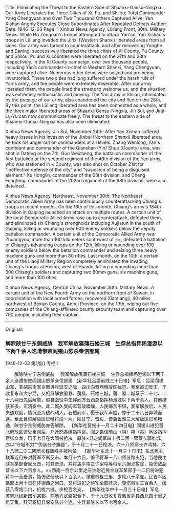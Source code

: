 Title: Eliminating the Threat to the Eastern Side of Shaanxi-Gansu-Ningxia: Our Army Liberates the Three Cities of Xi, Pu, and Shilou; Total Commander Yang Chengyuan and Over Two Thousand Others Captured Alive; Yan Xishan Angrily Executes Close Subordinates After Repeated Defeats
Author:
Date: 1946-12-03
Page: 1
Xinhua News Agency, Lüliang Front, 30th: Military News: While Hu Zongnan's troops attempted to attack Yan'an, Yan Xishan's troops in Lüliang invaded the Jinxi (Western Shanxi) liberated areas from all sides. Our army was forced to counterattack, and after recovering Yonghe and Daning, successively liberated the three cities of Xi County, Pu County, and Shilou. Pu and Xi counties were liberated on the 27th and 28th respectively. In the Xi County campaign, over two thousand people, including Yan’s commander-in-chief in Western Shanxi, Yang Chengyuan, were captured alive. Numerous other items were seized and are being inventoried. These two cities had long suffered under the harsh rule of Yan's army, and the people were extremely miserable. After our army liberated them, the people lined the streets to welcome us, and the situation was extremely enthusiastic and moving. The Yan army in Shilou, intimidated by the prestige of our army, also abandoned the city and fled on the 28th. By this point, the Lüliang liberated area has been connected as a whole, and the three major liberated areas of Shaanxi-Gansu-Ningxia, Jin Sui, and Jinji-Lu-Yu can now communicate freely. The threat to the eastern side of Shaanxi-Gansu-Ningxia has also been eliminated.

Xinhua News Agency, Jin Sui, November 24th: After Yan Xishan suffered heavy losses in his invasion of the Jinbei (Northern Shanxi) liberated area, he took his anger out on commanders at all levels. Zhang Wenlong, Yan's confidant and commander of the Qianshan (Yin) Shuo (County) area, was shot in Datong on the 7th. Guo Weicheng, the battalion commander of the first battalion of the second regiment of the 40th division of the Yan army, who was stationed in × County, was also shot on October 21st for "ineffective defense of the city" and "suspicion of being a disguised element." Xu Honglin, commander of the 68th division, and Cheng Fengfeng, commander of the 202nd regiment of the 68th division, were also detained.

Xinhua News Agency, Northeast, November 30th: The Northeast Democratic Allied Army has been continuously counterattacking Chiang's troops in recent months. On the 16th of this month, Chiang's army's 184th division in Gaiping launched an attack on multiple routes. A certain unit of the local Democratic Allied Army rose up to counterattack, defeated them, and eliminated six Chiang's strongholds including Xujiatun in the south of Gaiping, killing or wounding over 600 enemy soldiers below the deputy battalion commander. A certain unit of the Democratic Allied Army near Zhuangyou, more than 100 kilometers southwest of ××, defeated a battalion of Chiang's advancing troops on the 12th, killing or wounding over 100 enemy soldiers below the battalion commander and seizing three heavy machine guns and more than 80 rifles. Last month, on the 10th, a certain unit of the Liaoji Military Region completely annihilated the invading Chiang's troops at Hekou, west of Huaide, killing or wounding more than 300 Chiang's soldiers and capturing two 80mm guns, six machine guns, and more than 100 rifles.

Xinhua News Agency, Central China, November 30th: Military News: A certain unit of the New Fourth Army on the northern front of Suwan, in coordination with local armed forces, recovered Xiaotiangji, 40 miles northwest of Boxian County, Anhui Province, on the 19th, wiping out five companies of the Chiang-affiliated county security team and capturing over 700 people, including their captain.



<hr /> 

Original: 


### 解除陕甘宁东侧威胁　我军解放隰蒲石楼三城　生俘总指挥杨澄源以下两千余人迭遭惨败阎锡山怒杀亲信部属

1946-12-03
第1版()
专栏：

　　解除陕甘宁东侧威胁
  　我军解放隰蒲石楼三城
  　生俘总指挥杨澄源以下两千余人迭遭惨败阎锡山怒杀亲信部属
    【新华社吕梁前线三十日电】军息：吕梁阎锡山军，乘胡宗南军企图进攻延安之际，四出向晋西解放区扰犯，我军被迫反击，于收复永和大宁后，又相继解放隰县、蒲县、石楼三城，蒲、隰二城系于二十七、二十八两日先后解放，隰县战役中生俘阎方晋西总指挥杨澄源以下两千余人。其他缴获甚多，正清查中。此二城久受阎军苛政蹂躏，人民痛苦不堪，我军解放后，人民夹道欢迎，情况至为热烈动人。石楼阎军，慑于我军声威，亦于二十八日弃城而逃。至此吕梁解放区已经打成一片，陕甘宁、晋绥、晋冀鲁豫三大解放区已可畅通，陕甘宁东侧威胁亦告解除。
    【新华社晋绥十一月二十四日电】阎锡山进犯晋北解放区遭受重创后，乃迁怒各级指挥官。阎之亲信前山（阴）朔（县）地区指挥官张文龙，已于七日在大同被枪决。原驻×县之阎军四十师二团一营营长郭维城，亦以“守城不力”“伪装分子嫌疑”，于十月二十一日枪决。六十八师师长许鸿林，六十八师二○二团团长程凤峰亦被拘禁。
    【新华社东北十一月三十日电】东北民主联军近月来对蒋军不断反击。本月十六日，盖平蒋军一八四师分路出犯，当地民主联军某部奋起反击，将其击溃，并将盖平南之许家屯等蒋军六据点拔除，毙伤敌副营长以下六百余人。××西南一百余公里之庄油附近民主联军某部于十二日将进犯蒋军一营击溃，毙伤敌营长以下百余人，缴重机枪三挺，步枪八十余支。辽吉军区某部上月十日在怀德西之河口，又将进犯之蒋军全部歼灭，毙伤蒋军三百余人，缴获八零炮二门，机枪六挺，步枪百余支。
    【新华社华中十一月三十日电】军息：苏皖北线新四军某部，在地方武装配合下，于十九日收复安徽省亳县西北四十里之枵天集，歼灭蒋记县保安队五个连，生俘其队长以下七百余人。
